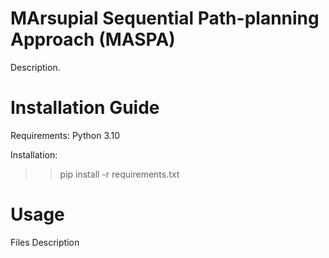 # MArsupial Sequential Path-planning Approach (MASPA)

Description. 

# Installation Guide

Requirements: Python 3.10

Installation:

>> pip install -r requirements.txt

# Usage

Files Description
